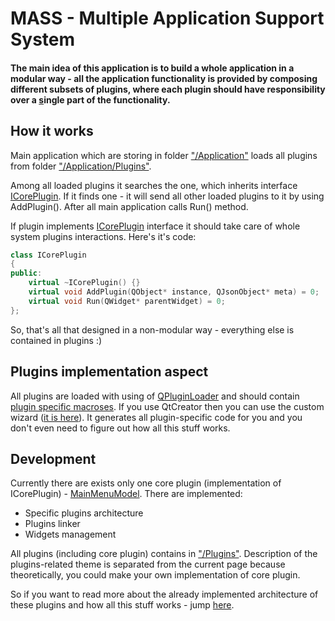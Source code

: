 # MASS - Multiple Application Support System

#### The main idea of this application is to build a whole application in a modular way - all the application functionality is provided by composing different subsets of plugins, where each plugin should have responsibility over a [s](https://en.wikipedia.org/wiki/Single_responsibility_principle)ingle part of the functionality.
## How it works
Main application which are storing in folder ["/Application"](/Application) loads all plugins from folder ["/Application/Plugins"](/Application/Plugins).

Among all loaded plugins it searches the one, which inherits interface [ICorePlugin](https://github.com/CurunirCingar/MASS/blob/master/Application/rootinterface.h). If it finds one - it will send all other loaded plugins to it by using AddPlugin(). After all main application calls Run() method.

If plugin implements [ICorePlugin](https://github.com/CurunirCingar/MASS/blob/master/Application/rootinterface.h) interface it should take care of whole system plugins interactions. Here's it's code:
```cpp
class ICorePlugin
{
public:
    virtual ~ICorePlugin() {}
    virtual void AddPlugin(QObject* instance, QJsonObject* meta) = 0;
    virtual void Run(QWidget* parentWidget) = 0;
};
```

So, that's all that designed in a non-modular way - everything else is contained in plugins :)

## Plugins implementation aspect
All plugins are loaded with using of [QPluginLoader](http://doc.qt.io/qt-5/qpluginloader.html) and should contain [plugin specific macroses](http://doc.qt.io/qt-5/plugins-howto.html).
If you use QtCreator then you can use the custom wizard ([it is here](https://github.com/CurunirCingar/MASS/tree/master/Docs/QtCreator%20wizard)). It generates all plugin-specific code for you and you don't even need to figure out how all this stuff works.

## Development
Currently there are exists only one core plugin (implementation of ICorePlugin) - [MainMenuModel](https://github.com/CurunirCingar/MASS/tree/master/Plugins/Models/MainMenuModel). There are implemented:
- Specific plugins architecture 
- Plugins linker
- Widgets management

All plugins (including core plugin) contains in ["/Plugins"](/Plugins). Description of the plugins-related theme is separated from the current page because theoretically, you could make your own implementation of core plugin.

So if you want to read more about the already implemented architecture of these plugins and how all this stuff works - jump [here](/Plugins).